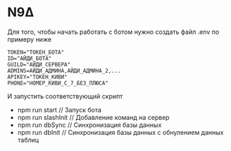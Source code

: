 # N9Δ

Для того, чтобы начать работать с ботом нужно создать файл .env по примеру ниже
```
TOKEN="ТОКЕН_БОТА"
ID="АЙДИ_БОТА"
GUILD="АЙДИ_СЕРВЕРА"
ADMINS=АЙДИ_АДМИНА,АЙДИ_АДМИНА_2,...
APIKEY="ТОКЕН_КИВИ"
PHONE="НОМЕР_КИВИ_С_7_БЕЗ_ПЛЮСА"
```

И запустить соответствующий скрипт
- npm run start // Запуск бота
- npm run slashInit // Добавление команд на сервер
- npm run dbSync // Синхронизация базы данных
- npm run dbInit // Синхронизация базы данных с обнулением данных таблиц
